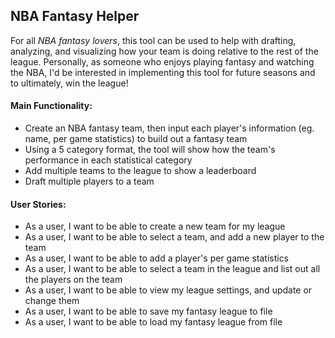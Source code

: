 <h2> NBA Fantasy Helper </h2>

For all *NBA fantasy lovers*, this tool can be used to help with drafting, analyzing, and visualizing how your team is doing relative to the rest of the league. 
Personally, as someone who enjoys playing fantasy and watching the NBA, I'd be interested in implementing this tool for future seasons and to ultimately, win the league!

#### Main Functionality:
- Create an NBA fantasy team, then input each player's information (eg. name, per game statistics) to build out a fantasy team
- Using a 5 category format, the tool will show how the team's performance in each statistical category
- Add multiple teams to the league to show a leaderboard
- Draft multiple players to a team

#### User Stories: 
- As a user, I want to be able to create a new team for my league
- As a user, I want to be able to select a team, and add a new player to the team
- As a user, I want to be able to add a player's per game statistics
- As a user, I want to be able to select a team in the league and list out all the players on the team
- As a user, I want to be able to view my league settings, and update or change them
- As a user, I want to be able to save my fantasy league to file
- As a user, I want to be able to load my fantasy league from file
